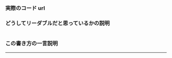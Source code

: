 ### 実際のコード url


### どうしてリーダブルだと思っているかの説明


```c

```

### この書き方の一言説明


_____________________________________________________
